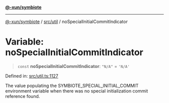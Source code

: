 [**@-xun/symbiote**](../../../README.md)

***

[@-xun/symbiote](../../../README.md) / [src/util](../README.md) / noSpecialInitialCommitIndicator

# Variable: noSpecialInitialCommitIndicator

> `const` **noSpecialInitialCommitIndicator**: `"N/A"` = `'N/A'`

Defined in: [src/util.ts:1127](https://github.com/Xunnamius/symbiote/blob/55c2dadee19da73b281c10518788cefdaefad80e/src/util.ts#L1127)

The value populating the SYMBIOTE_SPECIAL_INITIAL_COMMIT environment variable
when there was no special initialization commit reference found.

